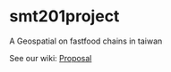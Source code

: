 # smt201project

A Geospatial on fastfood chains in taiwan

See our wiki:
[Proposal](https://wiki.smu.edu.sg/1920t1smt201/TaiHua_Proposal)
